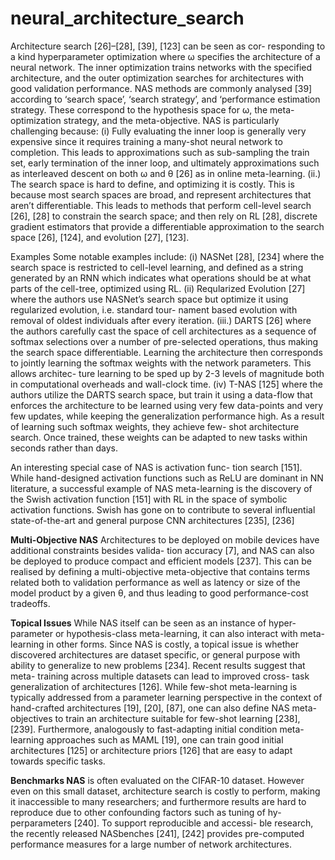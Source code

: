 # neural_architecture_search
Architecture search [26]–[28], [39], [123] can be seen as cor- responding to a kind hyperparameter optimization where ω specifies the architecture of a neural network. The inner optimization trains networks with the specified architecture, and the outer optimization searches for architectures with good validation performance. NAS methods are commonly analysed [39] according to ‘search space’, ‘search strategy’, and ‘performance estimation strategy. These correspond to the hypothesis space for ω, the meta-optimization strategy, and the meta-objective. NAS is particularly challenging because: (i) Fully evaluating the inner loop is generally very expensive since it requires training a many-shot neural network to completion. This leads to approximations such
as sub-sampling the train set, early termination of the inner loop, and ultimately approximations such as interleaved descent on both ω and θ [26] as in online meta-learning. (ii.) The search space is hard to define, and optimizing it is costly. This is because most search spaces are broad, and represent architectures that aren’t differentiable. This leads to methods that perform cell-level search [26], [28] to constrain the search space; and then rely on RL [28], discrete gradient estimators that provide a differentiable approximation to the search space [26], [124], and evolution [27], [123].

Examples Some notable examples include: (i) NASNet [28], [234] where the search space is restricted to cell-level learning, and defined as a string generated by an RNN which indicates what operations should be at what parts of the cell-tree, optimized using RL. (ii) Reqularized Evolution [27] where the authors use NASNet’s search space but optimize it using regularized evolution, i.e. standard tour- nament based evolution with removal of oldest individuals after every iteration. (iii.) DARTS [26] where the authors carefully cast the space of cell architectures as a sequence of softmax selections over a number of pre-selected operations, thus making the search space differentiable. Learning the architecture then corresponds to jointly learning the softmax weights with the network parameters. This allows architec- ture learning to be sped up by 2-3 levels of magnitude both in computational overheads and wall-clock time. (iv) T-NAS [125] where the authors utilize the DARTS search space, but train it using a data-flow that enforces the architecture to be learned using very few data-points and very few updates, while keeping the generalization performance high. As a result of learning such softmax weights, they achieve few- shot architecture search. Once trained, these weights can be adapted to new tasks within seconds rather than days.

An interesting special case of NAS is activation func-
tion search [151]. While hand-designed activation functions such as ReLU are dominant in NN literature, a successful example of NAS meta-learning is the discovery of the Swish activation function [151] with RL in the space of symbolic activation functions. Swish has gone on to contribute to several influential state-of-the-art and general purpose CNN architectures [235], [236]

**Multi-Objective NAS** Architectures to be deployed on mobile devices have additional constraints besides valida- tion accuracy [7], and NAS can also be deployed to produce compact and efficient models [237]. This can be realised by defining a multi-objective meta-objective that contains terms related both to validation performance as well as latency or size of the model product by a given θ, and thus leading to good performance-cost tradeoffs.

**Topical Issues** While NAS itself can be seen as an instance of hyper-parameter or hypothesis-class meta-learning, it can also interact with meta-learning in other forms. Since NAS is costly, a topical issue is whether discovered architectures are dataset specific, or general purpose with ability to generalize to new problems [234]. Recent results suggest that meta- training across multiple datasets can lead to improved cross- task generalization of architectures [126]. While few-shot meta-learning is typically addressed
from a parameter learning perspective in the context of hand-crafted architectures [19], [20], [87], one can also define NAS meta-objectives to train an architecture suitable for few-shot learning [238], [239]. Furthermore, analogously to fast-adapting initial condition meta-learning approaches such as MAML [19], one can train good initial architectures [125] or architecture priors [126] that are easy to adapt towards specific tasks.

**Benchmarks NAS** is often evaluated on the CIFAR-10 dataset. However even on this small dataset, architecture search is costly to perform, making it inaccessible to many researchers; and furthermore results are hard to reproduce due to other confounding factors such as tuning of hy- perparameters [240]. To support reproducible and accessi- ble research, the recently released NASbenches [241], [242] provides pre-computed performance measures for a large number of network architectures.
<!-- REFERENCE -->
